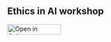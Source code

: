 ## Ethics in AI workshop

<a href="https://pims.syzygy.ca/jupyter/hub/user-redirect/git-pull?repo=https%3A%2F%2Fgithub.com%2Fcybera%2FDS-industry-fellowship-2021&branch=main&urlpath=notebooks/DS-industry-fellowship-2021/ethics-in-ai/pims-2022-ethics-in-ai-notes-slides.ipynb&depth=1" target="_parent"><img src="https://raw.githubusercontent.com/callysto/curriculum-notebooks/master/open-in-callysto-button.svg?sanitize=true" width="123" height="24" alt="Open in Callysto"></a>

